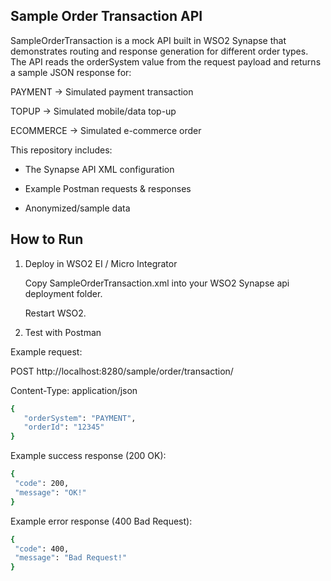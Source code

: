 ## Sample Order Transaction API

SampleOrderTransaction is a mock API built in WSO2 Synapse that demonstrates routing and response generation for different order types.
The API reads the orderSystem value from the request payload and returns a sample JSON response for:

  PAYMENT → Simulated payment transaction

  TOPUP → Simulated mobile/data top-up

  ECOMMERCE → Simulated e-commerce order

This repository includes:

- The Synapse API XML configuration

- Example Postman requests & responses

- Anonymized/sample data

## How to Run

1. Deploy in WSO2 EI / Micro Integrator

    Copy SampleOrderTransaction.xml into your WSO2 Synapse api deployment folder.

    Restart WSO2.

2. Test with Postman

Example request:

POST http://localhost:8280/sample/order/transaction/

Content-Type: application/json

 ```bash
{
    "orderSystem": "PAYMENT",
    "orderId": "12345"
}
```

Example success response (200 OK):

 ```bash
{
  "code": 200,
  "message": "OK!"
}
```

Example error response (400 Bad Request):

 ```bash
{
  "code": 400,
  "message": "Bad Request!"
}
```
